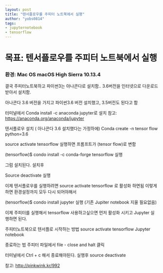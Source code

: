 ```yaml
---
layout: post
title: "텐서플로우를 주피터 노트북에서 실행"
author: "yobs0814"
tags:
- jupyternotebook
- tensorflow
---
```


# 목표: 텐서플로우를 주피터 노트북에서 실행
### 환경: Mac OS macOS High Sierra 10.13.4

결국 주피터노트북하고 파이썬3는
아나콘다로 설치함..
3.6버전을 인터넷으로 다운로드 받아서 설치함.

아나콘다 3.6 버전을 가지고
파이썬3.6 버전 설치했고, 3.5버전도 된다고 함

터미널에서
Conda install -c anaconda jupyter로 설치
참고: https://anaconda.org/anaconda/jupyter

텐서플로우 설치 ( 아나콘다 3.6 설치했다는 가정하에)
Conda create -n tensor flow python=3.6

source activate tensorflow 실행하면
프롬프트가 (tensor flow)로 변함

(tensorflow)$ condo install -c conda-forge tensorflow 실행

그럼 설치된다. 설치후

Source deactivate 실행

이제 텐서플로우를 실행하려면
source activate tensorflow 로 활성화 하면됨
이렇게 하면 환경설정까지 모두 다시 되어야해서

(tensorflow)$ condo install jupyter 실행 (기존 Jupiter notebook 지울 필요없음)

이제 주피터를 실행해서 tensorflow 사용하고싶으면 먼저 활성화 시키고
Jupyter 실행하면 된다.


주피터노트북으로 텐서플로 시작하는 방법
source activate tensorflow
Jupyter notebook


종료하는 법
주피터 파일에서 file - close and halt 클릭

터미널에서 Ctrl + c 해서 종료해야된다.
실행후
source deactivate





참고: http://pinkwink.kr/992
